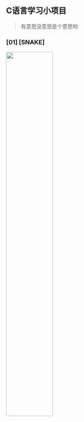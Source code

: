 ## C语言学习小项目

> 有意思没意思是个意思哟  

### [01] [SNAKE]
<img width="50%" src="https://github.com/skyasker/c-projects/blob/master/docs/images/snake.png">





